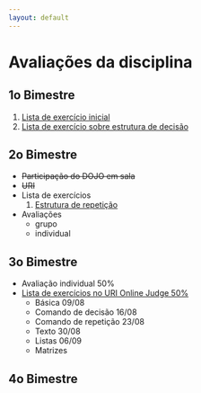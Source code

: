 ```yaml
---
layout: default
---
```


# [](#header-1) Avaliações da disciplina

## [](#header-2) 1o Bimestre

1. [Lista de exercício inicial](02-statements/problems)
2. [Lista de exercício sobre estrutura de decisão](03-decisions/problems)

## [](#header-2) 2o Bimestre

- ~~Participação do DOJO em sala~~
- ~~URI~~
- Lista de exercícios
  1. [Estrutura de repetição](04-loops/problems)
- Avaliações
  - grupo
  - individual

## [](#header-2) 3o Bimestre

- Avaliação individual 50%
- [Lista de exercícios no URI Online Judge 50%](https://www.urionlinejudge.com.br/judge/en/disciplines/join/4806)
  - Básica 09/08
  - Comando de decisão 16/08
  - Comando de repetição 23/08
  - Texto 30/08
  - Listas 06/09
  - Matrizes

## [](#header-2) 4o Bimestre
